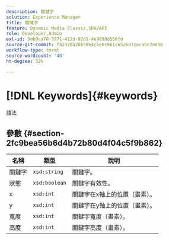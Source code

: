 ```yaml
---
description: 關鍵字
solution: Experience Manager
title: 關鍵字
feature: Dynamic Media Classic,SDK/API
role: Developer,Admin
exl-id: 5eb9ca70-5971-412d-92d1-4e9898d556fd
source-git-commit: f42378a20b58e4c5ebc961c6526d7cecabc2ae38
workflow-type: tm+mt
source-wordcount: '40'
ht-degree: 32%

---
```


# [!DNL Keywords]{#keywords}

語法

## 參數 {#section-2fc9bea56b6d4b72b80d4f04c5f9b862}

| 名稱 | 類型 | 說明 |
|---|---|---|
| 關鍵字 | `xsd:string` | 關鍵字。 |
| 狀態 | `xsd:boolean` | 關鍵字有效性。 |
| x | `xsd:int` | 關鍵字在x軸上的位置（畫素）。 |
| y | `xsd:int` | 關鍵字在y軸上的位置（畫素）。 |
| 寬度 | `xsd:int` | 關鍵字寬度（畫素）。 |
| 高度 | `xsd:int` | 關鍵字高度（畫素）。 |
